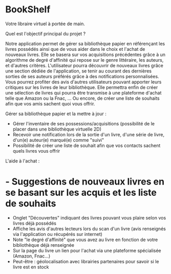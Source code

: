 # BookShelf
Votre libraire virtuel à portée de main.

Quel est l'objectif principal du projet ?

Notre application permet de gérer sa bibliothèque papier en référençant les livres possédés ainsi que de vous aider dans le choix et l'achat de nouveaux livres. Elle se basera sur vos acquisitions précédentes grâce à un algorithme de degré d'affinité qui repose sur le genre littéraire, les auteurs, et d'autres critères.
L'utilisateur pourra découvrir de nouveaux livres grâce une section dédiée de l'application, se tenir au courant des dernières sorties de ses auteurs préférés grâce à des notifications personnalisées. Vous pourrez profiter des avis d'autres utilisateurs pouvant apporter leurs critiques sur les livres de leur bibliothèque. Elle permettra enfin de créer une sélection de livres qui pourra être transmise à une plateforme d'achat telle que Amazon ou la Fnac, ... Ou encore, de créer une liste de souhaits afin que vos amis sachent quoi vous offrir.

Gérer sa bibliothèque papier et la mettre à jour : 
- Gérer l'inventaire de ses possessions/acquisitions (possibilité de le placer dans une bibliothèque virtuelle 2D) 
- Recevoir une notification lors de la sortie d'un livre, d'une série de livre, d'un(e) auteur(e) marqué(e) comme "suivi" 
- Possibilité de créer une liste de souhait afin que vos contacts sachent quels livres vous offrir  

L'aide à l'achat : 
# - Suggestions de nouveaux livres en se basant sur les acquis et les liste de souhaits
- Onglet "Découvertes" indiquant des livres pouvant vous plaire selon vos livres déjà possédés 
- Affiche les avis d'autres lecteurs lors du scan d'un livre (avis renseignés via l'application ou récupérés sur internet) 
- Note "le degré d'affinité" que vous avez au livre en fonction de votre bibliothèque déjà renseignée 
- Sur la page du livre un lien pour l'achat via une plateforme spécialisée (Amazon, Fnac...) 
- Peut-être : géolocalisation avec librairies partenaires pour savoir si le livre est en stock
